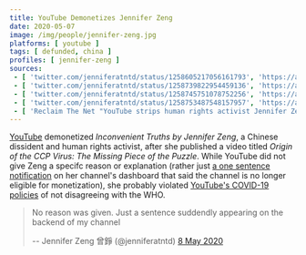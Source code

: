 ```yaml
---
title: YouTube Demonetizes Jennifer Zeng
date: 2020-05-07
image: /img/people/jennifer-zeng.jpg
platforms: [ youtube ]
tags: [ defunded, china ]
profiles: [ jennifer-zeng ]
sources:
 - [ 'twitter.com/jenniferatntd/status/1258605217056161793', 'https://archive.is/UuTjc' ]
 - [ 'twitter.com/jenniferatntd/status/1258739822954459136', 'https://archive.is/wWSVe' ]
 - [ 'twitter.com/jenniferatntd/status/1258745751078752256', 'https://archive.is/FXxnm' ]
 - [ 'twitter.com/jenniferatntd/status/1258753487548157957', 'https://archive.is/laSJf' ]
 - [ 'Reclaim The Net "YouTube strips human rights activist Jennifer Zeng of income" by Didi Rankovic (8 May 2020)', 'https://reclaimthenet.org/jennifer-zeng-demonetized/' ]
---
```


[YouTube](/youtube/) demonetized _Inconvenient Truths by Jennifer Zeng_, a
Chinese dissident and human rights activist, after she published a video titled
_Origin of the CCP Virus: The Missing Piece of the Puzzle_. While YouTube did
not give Zeng a specifc reason or explanation (rather just [a one sentence
notification](screenshot.jpg) on her channel's dashboard that said the channel
is no longer eligible for monetization), she probably violated [YouTube's
COVID-19
policies](/events/youtube-says-contradicting-who-will-violate-guidelines/) of
not disagreeing with the WHO.

> No reason was given. Just a sentence suddendly appearing on the backend of my
> channel
>
> -- Jennifer Zeng 曾錚 (@jenniferatntd) [8 May 2020](https://archive.is/laSJf)
